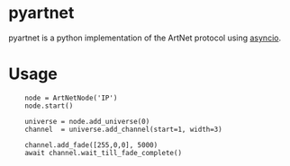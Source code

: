 # pyartnet
pyartnet is a python implementation of the ArtNet protocol using [asyncio](https://docs.python.org/3/library/asyncio.html).

# Usage


        node = ArtNetNode('IP')
        node.start()

        universe = node.add_universe(0)
        channel  = universe.add_channel(start=1, width=3)

        channel.add_fade([255,0,0], 5000)
        await channel.wait_till_fade_complete()
